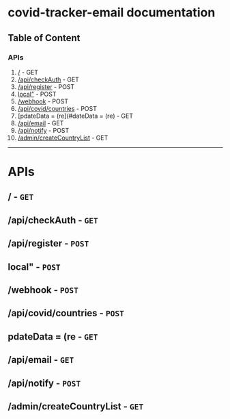 # covid-tracker-email documentation
  ## Table of Content
  ### APIs 
1. [/](#) - GET
2. [/api/checkAuth](#api-checkAuth) - GET
3. [/api/register](#api-register) - POST
4. [local"](#ocal") - POST
5. [/webhook](#webhook) - POST
6. [/api/covid/countries](#api-covid/countries) - POST
7. [pdateData = (re](#dateData = (re) - GET
8. [/api/email](#api-email) - GET
9. [/api/notify](#api-notify) - POST
10. [/admin/createCountryList](#admin-createCountryList) - GET
  
  ---
# APIs
<h2 id=""> <b>/</b> - <code>GET</code>
<h2 id="api-checkAuth"> <b>/api/checkAuth</b> - <code>GET</code>
<h2 id="api-register"> <b>/api/register</b> - <code>POST</code>
<h2 id="ocal""> <b>local"</b> - <code>POST</code>
<h2 id="webhook"> <b>/webhook</b> - <code>POST</code>
<h2 id="api-covid/countries"> <b>/api/covid/countries</b> - <code>POST</code>
<h2 id="dateData = (re"> <b>pdateData = (re</b> - <code>GET</code>
<h2 id="api-email"> <b>/api/email</b> - <code>GET</code>
<h2 id="api-notify"> <b>/api/notify</b> - <code>POST</code>
<h2 id="admin-createCountryList"> <b>/admin/createCountryList</b> - <code>GET</code>
